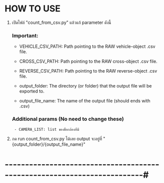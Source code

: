 # HOW TO USE

1. เปิดไฟล์ "count_from_csv.py" แล้วแก้ parameter ดังนี้

    ### Important:
    - VEHICLE_CSV_PATH: Path pointing to the RAW vehicle-object .csv file.
    - CROSS_CSV_PATH: Path pointing to the RAW cross-object .csv file.
    - REVERSE_CSV_PATH: Path pointing to the RAW reverse-object .csv file.

    - output_folder: The directory (or folder) that the output file will be exported to. 
    - output_file_name: The name of the output file (should ends with .csv)

    ### Additional params (No need to change these)
        - CAMERA_LIST: list ของชื่อกล้องที่มี

2. กด run count_from_csv.py ได้เลย output จะอยู่ที่ "{output_folder}/{output_file_name}"



# ------------------------------------------------------------------------#

